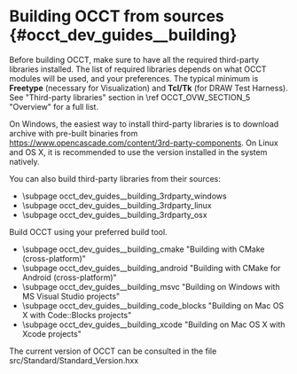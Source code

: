 Building OCCT from sources {#occt_dev_guides__building}
=========

Before building OCCT, make sure to have all the required third-party libraries installed.
The list of required libraries depends on what OCCT modules will be used, and your preferences.
The typical minimum is **Freetype** (necessary for Visualization) and **Tcl/Tk** (for DRAW Test Harness).
See "Third-party libraries" section in \ref OCCT_OVW_SECTION_5 "Overview" for a full list.

On Windows, the easiest way to install third-party libraries is to download archive with pre-built binaries from https://www.opencascade.com/content/3rd-party-components.
On Linux and OS X, it is recommended to use the version installed in the system natively.

You can also build third-party libraries from their sources:
* \subpage occt_dev_guides__building_3rdparty_windows
* \subpage occt_dev_guides__building_3rdparty_linux
* \subpage occt_dev_guides__building_3rdparty_osx

Build OCCT using your preferred build tool.
* \subpage occt_dev_guides__building_cmake "Building with CMake (cross-platform)"
* \subpage occt_dev_guides__building_android "Building with CMake for Android (cross-platform)"
* \subpage occt_dev_guides__building_msvc "Building on Windows with MS Visual Studio projects"
* \subpage occt_dev_guides__building_code_blocks "Building on Mac OS X with Code::Blocks projects"
* \subpage occt_dev_guides__building_xcode "Building on Mac OS X with Xcode projects"

The current version of OCCT can be consulted in the file src/Standard/Standard_Version.hxx